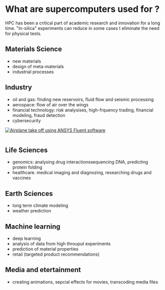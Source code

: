 # What are supercomputers used for ?
HPC has been a critical part of academic research and innovation for a long time. "In-silica" experiments can reduce in some cases t eliminate the need for physical tests. 
## Materials Science
* new materials
* design of meta-materials
* industrial processes

## Industry
* oil and gas: finding new reservoirs, fluid flow and seismic processing
* aerospace: flow of air over the wings
* financial technology: risk analysises, high-frquency trading, financial modeling, fraud detection
* cybersecurity

[![Airplane take off using ANSYS Fluent software](https://www.ansys.com/-/media/ansys/corporate/blog/aerospace-defense-blogs/hpc-simulate-airplane-takeoff-aerodynamics/hpc-simulate-airplane-takeoff-aerodynamics-ansys-fluent.png?h=563&w=1000&la=en&hash=85B5F39D6F026040E60B20241934269090915765)](https://www.ansys.com/-/media/ansys/corporate/blog/aerospace-defense-blogs/hpc-simulate-airplane-takeoff-aerodynamics/hpc-simulate-airplane-takeoff-aerodynamics-ansys-fluent.png?h=563&w=1000&la=en&hash=85B5F39D6F026040E60B20241934269090915765)

[![]()](https://www.ansys.com/-/media/ansys/corporate/blog/aerospace-defense-blogs/hpc-simulate-airplane-takeoff-aerodynamics/hpc-simulate-airplane-takeoff-aerodynamics-ansys-fluent.png?h=563&w=1000&la=en&hash=85B5F39D6F026040E60B20241934269090915765)

## Life Sciences
* genomics: analysing drug interactionssequencing DNA, predicting protein folding
* healthcare. medical imaging and diagnozing, researching drugs and vaccines

## Earth Sciences 
* long term climate modeling
* weather prediction

## Machine learning
* deep learning
* analysis of data from high throuput experiments
* prediction of material properties
* retail (targeted product recommendations)

## Media and etertainment
* creating animations, sepcial effects for movies, transcoding media files
